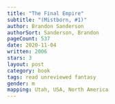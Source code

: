 ```yaml
---
title: "The Final Empire"
subtitle: "(Mistborn, #1)"
author: Brandon Sanderson
authorSort: Sanderson, Brandon
pageCount: 537
date: 2020-11-04
written: 2006
stars: 3
layout: post
category: book
tags: read unreviewed fantasy
gender: m
mapping: Utah, USA, North America
---
```

